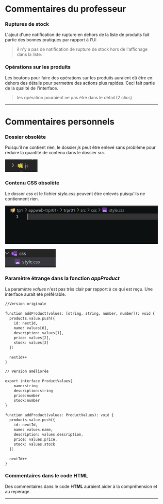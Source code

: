 # Commentaires du professeur

### Ruptures de stock

L'ajout d'une notification de rupture en dehors de la liste de produits fait partie des bonnes pratiques par rapport à l'UI

> il n'y a pas de notification de rupture de stock hors de l'affichage dans la liste.

### Opérations sur les produits

Les boutons pour faire des opérations sur les produits auraient dû être en dehors des détails pour permettre des actions plus rapides. Ceci fait partie de la qualité de l'interface.

> les opération pouraient ne pas être dans le détail (2 clics)

---

# Commentaires personnels

### Dossier obsolète

Puisqu'il ne contient rien, le dossier *js* peut être enlevé sans problème pour réduire la quantité de contenu dans le dossier *src*.

![](assets/js.png)

### Contenu CSS obsolète

Le dosser *css* et le fichier *style.css* peuvent être enlevés puisqu'ils ne contiennent rien.


![](assets/no_style.png)

![](assets/css.png)


### Paramètre étrange dans la fonction *appProduct*

La paramètre *values* n'est pas très clair par rapport à ce qui est reçu. Une interface aurait été préférable.

```ts-vue{3,6-9}
//Version originale

function addProduct(values: [string, string, number, number]): void {
  products.value.push({
    id: nextId,
    name: values[0],
    description: values[1],
    price: values[2],
    stock: values[3]
  })

  nextId++
}
```

```ts-vue{3,11,14-17}
// Version améliorée

export interface ProductValues{
    name:string
    description:string
    price:number
    stock:number
}

function addProduct(values: ProductValues): void {
  products.value.push({
    id: nextId,
    name: values.name,
    description: values.description,
    price: values.price,
    stock: values.stock
  })

  nextId++
}
```

### Commentaires dans le code **HTML**

Des commentaires dans le code **HTML** auraient aider à la compréhension et au repérage.

---